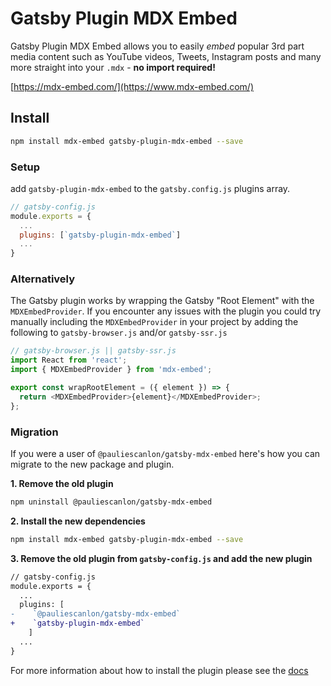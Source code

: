 # Gatsby Plugin MDX Embed

Gatsby Plugin MDX Embed allows you to easily _embed_ popular 3rd part media content such as YouTube videos, Tweets, Instagram posts and many more straight into your `.mdx` - **no import required!**

[https://mdx-embed.com/](https://www.mdx-embed.com/)

## Install

```sh
npm install mdx-embed gatsby-plugin-mdx-embed --save
```

### Setup

add `gatsby-plugin-mdx-embed` to the `gatsby.config.js` plugins array.

```javascript
// gatsby-config.js
module.exports = {
  ...
  plugins: [`gatsby-plugin-mdx-embed`]
  ...
}
```

### Alternatively

The Gatsby plugin works by wrapping the Gatsby "Root Element" with the `MDXEmbedProvider`. If you encounter any issues with the plugin you could try manually including the `MDXEmbedProvider` in your project by adding the following to `gatsby-browser.js` and/or `gatsby-ssr.js`

```javascript
// gatsby-browser.js || gatsby-ssr.js
import React from 'react';
import { MDXEmbedProvider } from 'mdx-embed';

export const wrapRootElement = ({ element }) => {
  return <MDXEmbedProvider>{element}</MDXEmbedProvider>;
};
```

### Migration

If you were a user of `@pauliescanlon/gatsby-mdx-embed` here's how you can migrate to the new package and plugin.

**1. Remove the old plugin**

```sh
npm uninstall @pauliescanlon/gatsby-mdx-embed
```

**2. Install the new dependencies**

```sh
npm install mdx-embed gatsby-plugin-mdx-embed --save
```

**3. Remove the old plugin from `gatsby-config.js` and add the new plugin**

```diff
// gatsby-config.js
module.exports = {
  ...
  plugins: [
-    `@pauliescanlon/gatsby-mdx-embed`
+    `gatsby-plugin-mdx-embed`
    ]
  ...
}
```

For more information about how to install the plugin please see the [docs](https://www.mdx-embed.com/?path=/docs/gatsby-plugin--page)
